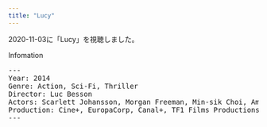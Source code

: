 ```yaml
---
title: "Lucy"
---
```

2020-11-03に「Lucy」を視聴しました。

Infomation
<pre>
---
Year: 2014
Genre: Action, Sci-Fi, Thriller
Director: Luc Besson
Actors: Scarlett Johansson, Morgan Freeman, Min-sik Choi, Amr Waked
Production: Cine+, EuropaCorp, Canal+, TF1 Films Productions
---
</pre>